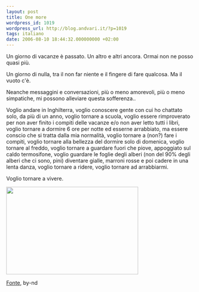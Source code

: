 ```yaml
---
layout: post
title: One more
wordpress_id: 1019
wordpress_url: http://blog.andvari.it/?p=1019
tags: italiano
date: 2006-08-10 18:44:32.000000000 +02:00
---
```

Un giorno di vacanze è passato. Un altro e altri ancora. Ormai non ne posso quasi più.

Un giorno di nulla, tra il non far niente e il fingere di fare qualcosa. Ma il vuoto c'è.

Neanche messaggini e conversazioni, più o meno amorevoli, più o meno simpatiche, mi possono alleviare questa sofferenza..

Voglio andare in Inghilterra,
voglio conoscere gente con cui ho chattato solo, da più di un anno,
voglio tornare a scuola,
voglio essere rimproverato per non aver finito i compiti delle vacanze e/o non aver letto tutti i libri,
voglio tornare a dormire 6 ore per notte ed esserne arrabbiato, ma essere conscio che si tratta dalla mia normalità,
voglio tornare a (non?) fare i compiti,
voglio tornare alla bellezza del dormire solo di domenica,
voglio tornare al freddo,
voglio tornare a guardare fuori che piove, appoggiato sul caldo termosifone,
voglio guardare le foglie degli alberi (non del 90% degli alberi che ci sono, pini) diventare gialle, marroni rosse e poi cadere in una lenta danza,
voglio tornare a ridere,
voglio tornare ad arrabbiarmi.

Voglio tornare a vivere.

<img src="http://static.flickr.com/28/56785857_ac7644bdab_b.jpg" alt="" width="353" height="235" />

<a href="http://www.flickr.com/photos/wistine/56785857/" target="_blank">Fonte</a>, by-nd
